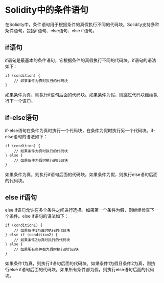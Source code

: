 ﻿# Solidity中的条件语句

在Solidity中，条件语句用于根据条件的真假执行不同的代码块。Solidity支持多种条件语句，包括if语句、else语句、else if语句。

## if语句

if语句是最基本的条件语句，它根据条件的真假执行不同的代码块。if语句的语法如下：

```solidity
if (condition) {
    // 如果条件为真时执行的代码块
}
```

如果条件为真，则执行if语句后面的代码块。如果条件为假，则跳过代码块继续执行下一个语句。

## if-else语句

if-else语句在条件为真时执行一个代码块，在条件为假时执行另一个代码块。if-else语句的语法如下：

```solidity
if (condition) {
    // 如果条件为真时执行的代码块
} else {
    // 如果条件为假时执行的代码块
}
```

如果条件为真，则执行if语句后面的代码块。如果条件为假，则执行else语句后面的代码块。

## else if语句

else if语句允许在多个条件之间进行选择。如果第一个条件为假，则继续检查下一个条件。else if语句的语法如下：

```solidity
if (condition1) {
    // 如果条件1为真时执行的代码块
} else if (condition2) {
    // 如果条件2为真时执行的代码块
} else {
    // 如果所有条件都为假时执行的代码块
}
```

如果条件1为真，则执行if语句后面的代码块。如果条件1为假且条件2为真，则执行else if语句后面的代码块。如果所有条件都为假，则执行else语句后面的代码块。
